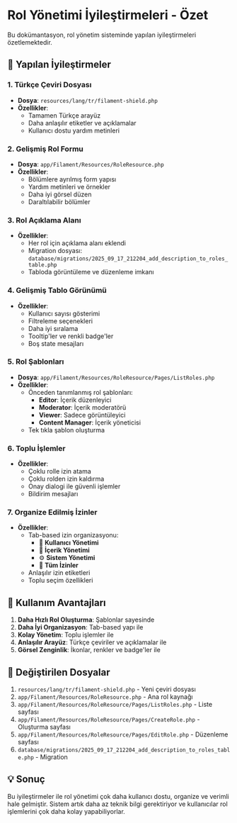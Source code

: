 # Rol Yönetimi İyileştirmeleri - Özet

Bu dokümantasyon, rol yönetim sisteminde yapılan iyileştirmeleri özetlemektedir.

## 🚀 Yapılan İyileştirmeler

### 1. Türkçe Çeviri Dosyası

-   **Dosya**: `resources/lang/tr/filament-shield.php`
-   **Özellikler**:
    -   Tamamen Türkçe arayüz
    -   Daha anlaşılır etiketler ve açıklamalar
    -   Kullanıcı dostu yardım metinleri

### 2. Gelişmiş Rol Formu

-   **Dosya**: `app/Filament/Resources/RoleResource.php`
-   **Özellikler**:
    -   Bölümlere ayrılmış form yapısı
    -   Yardım metinleri ve örnekler
    -   Daha iyi görsel düzen
    -   Daraltılabilir bölümler

### 3. Rol Açıklama Alanı

-   **Özellikler**:
    -   Her rol için açıklama alanı eklendi
    -   Migration dosyası: `database/migrations/2025_09_17_212204_add_description_to_roles_table.php`
    -   Tabloda görüntüleme ve düzenleme imkanı

### 4. Gelişmiş Tablo Görünümü

-   **Özellikler**:
    -   Kullanıcı sayısı gösterimi
    -   Filtreleme seçenekleri
    -   Daha iyi sıralama
    -   Tooltip'ler ve renkli badge'ler
    -   Boş state mesajları

### 5. Rol Şablonları

-   **Dosya**: `app/Filament/Resources/RoleResource/Pages/ListRoles.php`
-   **Özellikler**:
    -   Önceden tanımlanmış rol şablonları:
        -   **Editor**: İçerik düzenleyici
        -   **Moderator**: İçerik moderatörü
        -   **Viewer**: Sadece görüntüleyici
        -   **Content Manager**: İçerik yöneticisi
    -   Tek tıkla şablon oluşturma

### 6. Toplu İşlemler

-   **Özellikler**:
    -   Çoklu rolle izin atama
    -   Çoklu rolden izin kaldırma
    -   Onay dialogi ile güvenli işlemler
    -   Bildirim mesajları

### 7. Organize Edilmiş İzinler

-   **Özellikler**:
    -   Tab-based izin organizasyonu:
        -   👥 **Kullanıcı Yönetimi**
        -   📝 **İçerik Yönetimi**
        -   ⚙️ **Sistem Yönetimi**
        -   🔐 **Tüm İzinler**
    -   Anlaşılır izin etiketleri
    -   Toplu seçim özellikleri

## 🎯 Kullanım Avantajları

1. **Daha Hızlı Rol Oluşturma**: Şablonlar sayesinde
2. **Daha İyi Organizasyon**: Tab-based yapı ile
3. **Kolay Yönetim**: Toplu işlemler ile
4. **Anlaşılır Arayüz**: Türkçe çeviriler ve açıklamalar ile
5. **Görsel Zenginlik**: İkonlar, renkler ve badge'ler ile

## 📁 Değiştirilen Dosyalar

1. `resources/lang/tr/filament-shield.php` - Yeni çeviri dosyası
2. `app/Filament/Resources/RoleResource.php` - Ana rol kaynağı
3. `app/Filament/Resources/RoleResource/Pages/ListRoles.php` - Liste sayfası
4. `app/Filament/Resources/RoleResource/Pages/CreateRole.php` - Oluşturma sayfası
5. `app/Filament/Resources/RoleResource/Pages/EditRole.php` - Düzenleme sayfası
6. `database/migrations/2025_09_17_212204_add_description_to_roles_table.php` - Migration

## 💡 Sonuç

Bu iyileştirmeler ile rol yönetimi çok daha kullanıcı dostu, organize ve verimli hale gelmiştir. Sistem artık daha az teknik bilgi gerektiriyor ve kullanıcılar rol işlemlerini çok daha kolay yapabiliyorlar.
